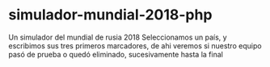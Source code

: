 # simulador-mundial-2018-php
Un simulador del mundial de rusia 2018
Seleccionamos un país, y escribimos sus tres primeros marcadores,
de ahi veremos si nuestro equipo pasó de prueba o quedó eliminado, sucesivamente hasta la final
